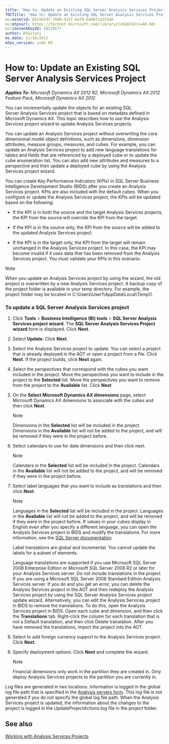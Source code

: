 ```yaml
---
title: 'How to: Update an Existing SQL Server Analysis Services Project'
TOCTitle: 'How to: Update an Existing SQL Server Analysis Services Project'
ms:assetid: bb15b5df-7080-432f-bef9-bdd8f1a233a0
ms:mtpsurl: https://technet.microsoft.com/library/Cc618242(v=AX.60)
ms:contentKeyID: 28119577
author: Khairunj
ms.date: 11/14/2012
mtps_version: v=AX.60
---
```


# How to: Update an Existing SQL Server Analysis Services Project 


_**Applies To:** Microsoft Dynamics AX 2012 R2, Microsoft Dynamics AX 2012 Feature Pack, Microsoft Dynamics AX 2012_

You can incrementally update the objects for an existing SQL Server Analysis Services project that is based on metadata defined in Microsoft Dynamics AX. This topic describes how to use the Analysis Services project wizard to update Analysis Services projects.

You can update an Analysis Services project without overwriting the core dimensional model object definitions, such as dimensions, dimension attributes, measure groups, measures, and cubes. For example, you can update an Analysis Services project to add new language translations for tables and fields that are referenced by a deployed cube or to update the cube enumeration list. You can also add new attributes and measures to a perspective and then update a deployed cube by using the Analysis Services project wizard.

You can create Key Performance Indicators (KPIs) in SQL Server Business Intelligence Development Studio (BIDS) after you create an Analysis Services project. KPIs are also included with the default cubes. When you configure or update the Analysis Services project, the KPIs will be updated based on the following:

  - If the KPI is in both the source and the target Analysis Services projects, the KPI from the source will override the KPI from the target.

  - If the KPI is in the source only, the KPI from the source will be added to the updated Analysis Services project.

  - If the KPI is in the target only, the KPI from the target will remain unchanged in the Analysis Services project. In this case, the KPI may become invalid if it uses data that has been removed from the Analysis Services project. You must validate your KPIs in this scenario.


> [!NOTE]
> <P>When you update an Analysis Services project by using the wizard, the old project is overwritten by a new Analysis Services project. A backup copy of the project folder is available in your temp directory. For example, the project folder may be located in C:\Users\User1\AppData\Local\Temp\1.</P>



### To update a SQL Server Analysis Services project

1.  Click **Tools** \> **Business Intelligence (BI) tools** \> **SQL Server Analysis Services project wizard**. The **SQL Server Analysis Services Project wizard** form is displayed. Click **Next**.

2.  Select **Update**. Click **Next**.

3.  Select the Analysis Services project to update. You can select a project that is already deployed in the AOT or open a project from a file. Click **Next**. If the project builds, click **Next** again.

4.  Select the perspectives that correspond with the cubes you want included in the project. Move the perspectives you want to include in the project to the **Selected** list. Move the perspectives you want to remove from the project to the **Available** list. Click **Next**.

5.  On the **Select Microsoft Dynamics AX dimensions** page, select Microsoft Dynamics AX dimensions to associate with the cubes and then click **Next**.
    

    > [!NOTE]
    > <P>Dimensions in the <STRONG>Selected</STRONG> list will be included in the project. Dimensions in the <STRONG>Available</STRONG> list will not be added to the project, and will be removed if they were in the project before.</P>



6.  Select calendars to use for date dimensions and then click next.
    

    > [!NOTE]
    > <P>Calendars in the <STRONG>Selected</STRONG> list will be included in the project. Calendars in the <STRONG>Available</STRONG> list will not be added to the project, and will be removed if they were in the project before.</P>



7.  Select label languages that you want to include as translations and then click **Next**.
    

    > [!NOTE]
    > <P>Languages in the <STRONG>Selected</STRONG> list will be included in the project. Languages in the <STRONG>Available</STRONG> list will not be added to the project, and will be removed if they were in the project before. If values in your cubes display in English even after you specify a different language, you can open the Analysis Services project in BIDS and modify the translations. For more information, see the <A href="http://technet.microsoft.com/en-us/library/ms166708.aspx">SQL Server documentation</A>.</P>
    > <P>Label translations are global and incremental. You cannot update the labels for a subset of elements.</P>
    > <P>Language translations are supported if you use Microsoft SQL Server 2008 Enterprise Edition or Microsoft SQL Server 2008 R2 or later for your Analysis Services server. Do not include translations in the project if you are using a Microsoft SQL Server 2008 Standard Edition Analysis Services server. If you do and you get an error, you can delete the Analysis Services project in the AOT and then redeploy the Analysis Services project by using the SQL Server Analysis Services project update wizard. Alternatively, you can edit the Analysis Services project in BIDS to remove the translations. To do this, open the Analysis Services project in BIDS. Open each cube and dimension, and then click the <STRONG>Translations</STRONG> tab. Right-click the column for each translation that is not a Default translation, and then click Delete translation. After you have removed the translations, import the project into the AOT.</P>



8.  Select to add foreign currency support to the Analysis Services project. Click **Next**.

9.  Specify deployment options. Click **Next** and complete the wizard.
    

    > [!NOTE]
    > <P>Financial dimensions only work in the partition they are created in. Only deploy Analysis Services projects to the partition you are currently in.</P>



Log files are generated in two locations. Information is logged in the global log file path that is specified in the [Analysis servers form](https://technet.microsoft.com/library/hh597195\(v=ax.60\)). This log file is not generated if you do not specify the global log file path. When the Analysis Services project is updated, the information about the changes to the project is logged in the UpdateProjectActions.log file in the project folder.

## See also

[Working with Analysis Services Projects](working-with-analysis-services-projects.md)


